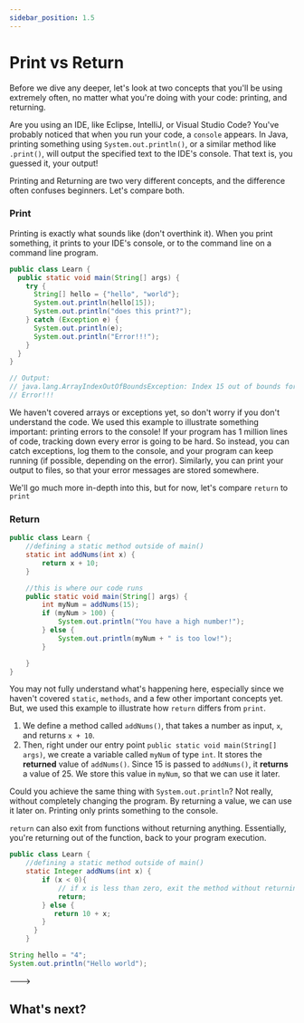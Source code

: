 ```yaml
---
sidebar_position: 1.5
---
```


# Print vs Return

Before we dive any deeper, let's look at two concepts that you'll be using extremely often, no matter what you're doing with your code: printing, and returning.

Are you using an IDE, like Eclipse, IntelliJ, or Visual Studio Code? You've probably noticed that when you run your code, a `console` appears. In Java, printing something using `System.out.println()`, or a similar method like `.print()`, will output the specified text to the IDE's console. That text is, you guessed it, your output!

Printing and Returning are two very different concepts, and the difference often confuses beginners. Let's compare both.

### Print

Printing is exactly what sounds like (don't overthink it). When you print something, it prints to your IDE's console, or to the command line on a command line program.

```java
public class Learn {
  public static void main(String[] args) {
    try {
      String[] hello = {"hello", "world"};
      System.out.println(hello[15]);
      System.out.println("does this print?");
    } catch (Exception e) {
      System.out.println(e);
      System.out.println("Error!!!");
    }
  }
}

// Output:
// java.lang.ArrayIndexOutOfBoundsException: Index 15 out of bounds for length 2
// Error!!!
```

We haven't covered arrays or exceptions yet, so don't worry if you don't understand the code. We used this example to illustrate something important: printing errors to the console! If your program has 1 million lines of code, tracking down every error is going to be hard. So instead, you can catch exceptions, log them to the console, and your program can keep running (if possible, depending on the error). Similarly, you can print your output to files, so that your error messages are stored somewhere.

We'll go much more in-depth into this, but for now, let's compare `return` to `print`

### Return

```java
public class Learn {
    //defining a static method outside of main()
    static int addNums(int x) {
        return x + 10;
    }

    //this is where our code runs
    public static void main(String[] args) {
        int myNum = addNums(15);
        if (myNum > 100) {
            System.out.println("You have a high number!");
        } else {
            System.out.println(myNum + " is too low!");
        }

    }
}
```

You may not fully understand what's happening here, especially since we haven't covered `static`, `methods`, and a few other important concepts yet. But, we used this example to illustrate how `return` differs from `print`.

1. We define a method called `addNums()`, that takes a number as input, `x`, and returns `x + 10`.
2. Then, right under our entry point `public static void main(String[] args)`, we create a variable called `myNum` of type `int`. It stores the **returned** value of `addNums()`. Since 15 is passed to `addNums()`, it **returns** a value of 25. We store this value in `myNum`, so that we can use it later.

Could you achieve the same thing with `System.out.println`? Not really, without completely changing the program. By returning a value, we can use it later on. Printing only prints something to the console.

`return` can also exit from functions without returning anything. Essentially, you're returning out of the function, back to your program execution.

```java
public class Learn {
    //defining a static method outside of main()
    static Integer addNums(int x) {
        if (x < 0){
            // if x is less than zero, exit the method without returning anything
            return;
        } else {
           return 10 + x;
        }
      }
    }

```

 ```java live
 String hello = "4";
 System.out.println("Hello world");
 ```

 --->

## What's next?

